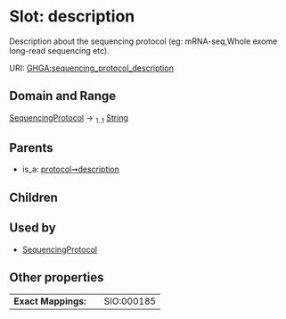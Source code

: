 
# Slot: description


Description about the sequencing protocol (eg: mRNA-seq,Whole exome long-read sequencing etc).

URI: [GHGA:sequencing_protocol_description](https://w3id.org/GHGA/sequencing_protocol_description)


## Domain and Range

[SequencingProtocol](SequencingProtocol.md) &#8594;  <sub>1..1</sub> [String](types/String.md)

## Parents

 *  is_a: [protocol➞description](protocol_description.md)

## Children


## Used by

 * [SequencingProtocol](SequencingProtocol.md)

## Other properties

|  |  |  |
| --- | --- | --- |
| **Exact Mappings:** | | SIO:000185 |

